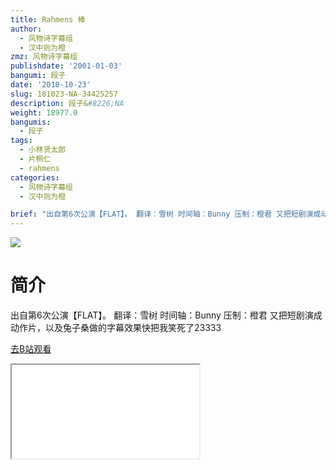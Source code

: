 ```yaml
---
title: Rahmens 棒
author:
  - 风物诗字幕组
  - 汉中则为橙
zmz: 风物诗字幕组
publishdate: '2001-01-03'
bangumi: 段子
date: '2018-10-23'
slug: 181023-NA-34425257
description: 段子&#8226;NA
weight: 18977.0
bangumis:
  - 段子
tags:
  - 小林贤太郎
  - 片桐仁
  - rahmens
categories:
  - 风物诗字幕组
  - 汉中则为橙

brief: "出自第6次公演【FLAT】。 翻译：雪树 时间轴：Bunny 压制：橙君 又把短剧演成动作片，以及兔子桑做的字幕效果快把我笑死了23333"
---
```

![](https://i.imgur.com/SRLQ4dk.jpg)
# 简介  
出自第6次公演【FLAT】。
翻译：雪树 时间轴：Bunny 压制：橙君
又把短剧演成动作片，以及兔子桑做的字幕效果快把我笑死了23333  

[去B站观看](https://www.bilibili.com/video/av34425257/)
<div class ="resp-container"><iframe class="testiframe" src="//player.bilibili.com/player.html?aid=34425257"", scrolling="no", allowfullscreen="true" > </iframe></div> 
